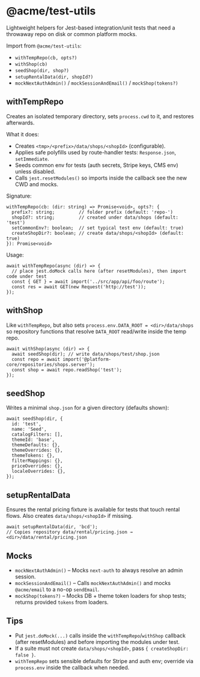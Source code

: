 # @acme/test-utils

Lightweight helpers for Jest-based integration/unit tests that need a throwaway repo on disk or common platform mocks.

Import from `@acme/test-utils`:

- `withTempRepo(cb, opts?)`
- `withShop(cb)`
- `seedShop(dir, shop?)`
- `setupRentalData(dir, shopId?)`
- `mockNextAuthAdmin()` / `mockSessionAndEmail()` / `mockShop(tokens?)`

## withTempRepo
Creates an isolated temporary directory, sets `process.cwd` to it, and restores afterwards.

What it does:
- Creates `<tmp>/<prefix>/data/shops/<shopId>` (configurable).
- Applies safe polyfills used by route-handler tests: `Response.json`, `setImmediate`.
- Seeds common env for tests (auth secrets, Stripe keys, CMS env) unless disabled.
- Calls `jest.resetModules()` so imports inside the callback see the new CWD and mocks.

Signature:
```
withTempRepo(cb: (dir: string) => Promise<void>, opts?: {
  prefix?: string;         // folder prefix (default: 'repo-')
  shopId?: string;         // created under data/shops (default: 'test')
  setCommonEnv?: boolean;  // set typical test env (default: true)
  createShopDir?: boolean; // create data/shops/<shopId> (default: true)
}): Promise<void>
```

Usage:
```
await withTempRepo(async (dir) => {
  // place jest.doMock calls here (after resetModules), then import code under test
  const { GET } = await import('../src/app/api/foo/route');
  const res = await GET(new Request('http://test'));
});
```

## withShop
Like `withTempRepo`, but also sets `process.env.DATA_ROOT = <dir>/data/shops` so repository functions that resolve `DATA_ROOT` read/write inside the temp repo.

```
await withShop(async (dir) => {
  await seedShop(dir); // write data/shops/test/shop.json
  const repo = await import('@platform-core/repositories/shops.server');
  const shop = await repo.readShop('test');
});
```

## seedShop
Writes a minimal `shop.json` for a given directory (defaults shown):
```
await seedShop(dir, {
  id: 'test',
  name: 'Seed',
  catalogFilters: [],
  themeId: 'base',
  themeDefaults: {},
  themeOverrides: {},
  themeTokens: {},
  filterMappings: {},
  priceOverrides: {},
  localeOverrides: {},
});
```

## setupRentalData
Ensures the rental pricing fixture is available for tests that touch rental flows. Also creates `data/shops/<shopId>` if missing.
```
await setupRentalData(dir, 'bcd');
// Copies repository data/rental/pricing.json → <dir>/data/rental/pricing.json
```

## Mocks
- `mockNextAuthAdmin()` – Mocks `next-auth` to always resolve an admin session.
- `mockSessionAndEmail()` – Calls `mockNextAuthAdmin()` and mocks `@acme/email` to a no-op `sendEmail`.
- `mockShop(tokens?)` – Mocks DB + theme token loaders for shop tests; returns provided `tokens` from loaders.

## Tips
- Put `jest.doMock(...)` calls inside the `withTempRepo`/`withShop` callback (after resetModules) and before importing the modules under test.
- If a suite must not create `data/shops/<shopId>`, pass `{ createShopDir: false }`.
- `withTempRepo` sets sensible defaults for Stripe and auth env; override via `process.env` inside the callback when needed.

